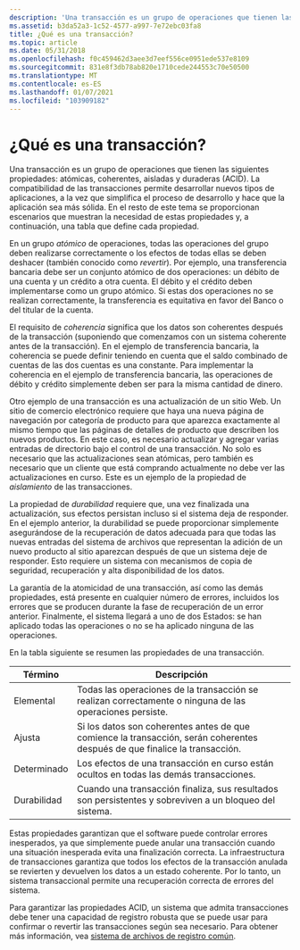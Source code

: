 ```yaml
---
description: 'Una transacción es un grupo de operaciones que tienen las siguientes propiedades: atómicas, coherentes, aisladas y duraderas (ACID).'
ms.assetid: b3da52a3-1c52-4577-a997-7e72ebc03fa8
title: ¿Qué es una transacción?
ms.topic: article
ms.date: 05/31/2018
ms.openlocfilehash: f0c459462d3aee3d7eef556ce0951ede537e8109
ms.sourcegitcommit: 831e8f3db78ab820e1710cede244553c70e50500
ms.translationtype: MT
ms.contentlocale: es-ES
ms.lasthandoff: 01/07/2021
ms.locfileid: "103909182"
---
```

# <a name="what-is-a-transaction"></a>¿Qué es una transacción?

Una transacción es un grupo de operaciones que tienen las siguientes propiedades: atómicas, coherentes, aisladas y duraderas (ACID). La compatibilidad de las transacciones permite desarrollar nuevos tipos de aplicaciones, a la vez que simplifica el proceso de desarrollo y hace que la aplicación sea más sólida. En el resto de este tema se proporcionan escenarios que muestran la necesidad de estas propiedades y, a continuación, una tabla que define cada propiedad.

En un grupo *atómico* de operaciones, todas las operaciones del grupo deben realizarse correctamente o los efectos de todas ellas se deben deshacer (también conocido como *revertir*). Por ejemplo, una transferencia bancaria debe ser un conjunto atómico de dos operaciones: un débito de una cuenta y un crédito a otra cuenta. El débito y el crédito deben implementarse como un grupo atómico. Si estas dos operaciones no se realizan correctamente, la transferencia es equitativa en favor del Banco o del titular de la cuenta.

El requisito de *coherencia* significa que los datos son coherentes después de la transacción (suponiendo que comenzamos con un sistema coherente antes de la transacción). En el ejemplo de transferencia bancaria, la coherencia se puede definir teniendo en cuenta que el saldo combinado de cuentas de las dos cuentas es una constante. Para implementar la coherencia en el ejemplo de transferencia bancaria, las operaciones de débito y crédito simplemente deben ser para la misma cantidad de dinero.

Otro ejemplo de una transacción es una actualización de un sitio Web. Un sitio de comercio electrónico requiere que haya una nueva página de navegación por categoría de producto para que aparezca exactamente al mismo tiempo que las páginas de detalles de producto que describen los nuevos productos. En este caso, es necesario actualizar y agregar varias entradas de directorio bajo el control de una transacción. No solo es necesario que las actualizaciones sean atómicas, pero también es necesario que un cliente que está comprando actualmente no debe ver las actualizaciones en curso. Este es un ejemplo de la propiedad de *aislamiento* de las transacciones.

La propiedad de *durabilidad* requiere que, una vez finalizada una actualización, sus efectos persistan incluso si el sistema deja de responder. En el ejemplo anterior, la durabilidad se puede proporcionar simplemente asegurándose de la recuperación de datos adecuada para que todas las nuevas entradas del sistema de archivos que representan la adición de un nuevo producto al sitio aparezcan después de que un sistema deje de responder. Esto requiere un sistema con mecanismos de copia de seguridad, recuperación y alta disponibilidad de los datos.

La garantía de la atomicidad de una transacción, así como las demás propiedades, está presente en cualquier número de errores, incluidos los errores que se producen durante la fase de recuperación de un error anterior. Finalmente, el sistema llegará a uno de dos Estados: se han aplicado todas las operaciones o no se ha aplicado ninguna de las operaciones.

En la tabla siguiente se resumen las propiedades de una transacción.



| Término                                                                                                         | Descripción                                                                                                                       |
|--------------------------------------------------------------------------------------------------------------|-----------------------------------------------------------------------------------------------------------------------------------|
| <span id="Atomic"></span><span id="atomic"></span><span id="ATOMIC"></span>Elemental<br/>                 | Todas las operaciones de la transacción se realizan correctamente o ninguna de las operaciones persiste.<br/>                             |
| <span id="Consistent"></span><span id="consistent"></span><span id="CONSISTENT"></span>Ajusta<br/> | Si los datos son coherentes antes de que comience la transacción, serán coherentes después de que finalice la transacción.<br/> |
| <span id="Isolated_"></span><span id="isolated_"></span><span id="ISOLATED_"></span>Determinado <br/>     | Los efectos de una transacción en curso están ocultos en todas las demás transacciones.<br/>                               |
| <span id="Durable"></span><span id="durable"></span><span id="DURABLE"></span>Durabilidad<br/>             | Cuando una transacción finaliza, sus resultados son persistentes y sobreviven a un bloqueo del sistema.<br/>                               |



 

Estas propiedades garantizan que el software puede controlar errores inesperados, ya que simplemente puede anular una transacción cuando una situación inesperada evita una finalización correcta. La infraestructura de transacciones garantiza que todos los efectos de la transacción anulada se revierten y devuelven los datos a un estado coherente. Por lo tanto, un sistema transaccional permite una recuperación correcta de errores del sistema.

Para garantizar las propiedades ACID, un sistema que admita transacciones debe tener una capacidad de registro robusta que se puede usar para confirmar o revertir las transacciones según sea necesario. Para obtener más información, vea [sistema de archivos de registro común](/previous-versions/windows/desktop/clfs/common-log-file-system-portal).

 

